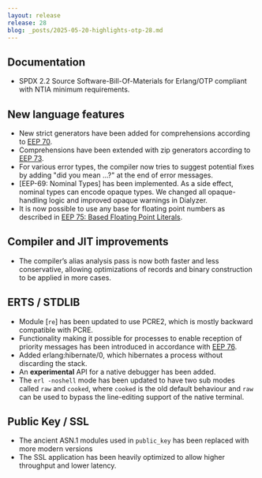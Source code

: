 ```yaml
---
layout: release
release: 28
blog: _posts/2025-05-20-highlights-otp-28.md
---
```


## Documentation

* SPDX 2.2 Source Software-Bill-Of-Materials for Erlang/OTP compliant with NTIA minimum requirements.

## New language features

* New strict generators have been added for comprehensions according to [EEP 70](/eeps/eep-0070).
* Comprehensions have been extended with zip generators according to [EEP 73](/eeps/eep-0073).
* For various error types, the compiler now tries to suggest potential fixes by adding "did you mean ...?" at the end of error messages.
* [EEP-69: Nominal Types] has been implemented. As a side effect, nominal types can encode opaque types. We changed all opaque-handling logic and improved opaque warnings in Dialyzer.
* It is now possible to use any base for floating point numbers as described in [EEP 75: Based Floating Point Literals](/eeps/eep-0073).

## Compiler and JIT improvements

* The compiler’s alias analysis pass is now both faster and less conservative, allowing optimizations of records and binary construction to be applied in more cases.

## ERTS / STDLIB

* Module [`re`] has been updated to use PCRE2, which is mostly backward compatible with PCRE.
* Functionality making it possible for processes to enable reception of priority messages has been introduced in accordance with [EEP 76](/eeps/eep-0076).
* Added erlang:hibernate/0, which hibernates a process without discarding the stack.
* An **experimental** API for a native debugger has been added.
* The `erl -noshell` mode has been updated to have two sub modes called `raw` and `cooked`, where `cooked` is the old default behaviour and `raw` can be used to bypass the line-editing support of the native terminal.

## Public Key / SSL

* The ancient ASN.1 modules used in `public_key` has been replaced with more modern versions
* The SSL application has been heavily optimized to allow higher throughput and lower latency.

